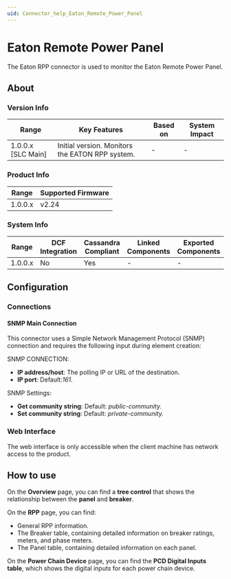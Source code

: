 ```yaml
---
uid: Connector_help_Eaton_Remote_Power_Panel
---
```


# Eaton Remote Power Panel

The Eaton RPP connector is used to monitor the Eaton Remote Power Panel.

## About

### Version Info

| Range                | Key Features                                    | Based on     | System Impact     |
|----------------------|-------------------------------------------------|--------------|-------------------|
| 1.0.0.x [SLC Main]   | Initial version. Monitors the EATON RPP system. | -            | -                 |

### Product Info

| Range     | Supported Firmware     |
|-----------|------------------------|
| 1.0.0.x   | v2.24                  |

### System Info

| Range     | DCF Integration     | Cassandra Compliant     | Linked Components     | Exported Components     |
|-----------|---------------------|-------------------------|-----------------------|-------------------------|
| 1.0.0.x   | No                  | Yes                     | -                     | -                       |

## Configuration

### Connections

#### SNMP Main Connection

This connector uses a Simple Network Management Protocol (SNMP) connection and requires the following input during element creation:

SNMP CONNECTION:

- **IP address/host**: The polling IP or URL of the destination.
- **IP port**: Default:*161*.

SNMP Settings:

- **Get community string**: Default: *public-community.*
- **Set community string**: Default: *private-community.*

### Web Interface

The web interface is only accessible when the client machine has network access to the product.

## How to use

On the **Overview** page, you can find a **tree control** that shows the relationship between the **panel** and **breaker**.

On the **RPP** page, you can find:

- General RPP information.
- The Breaker table, containing detailed information on breaker ratings, meters, and phase meters.
- The Panel table, containing detailed information on each panel.

On the **Power Chain Device** page, you can find the **PCD Digital Inputs table**, which shows the digital inputs for each power chain device.
